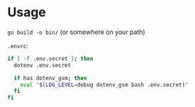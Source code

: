 # Usage

`go build -o bin/` (or somewhere on your path)

`.envrc`:
```bash
if [ -f .env.secret ]; then
  dotenv .env.secret

  if has dotenv_gsm; then
    eval "$(LOG_LEVEL=debug dotenv_gsm bash .env.secret)"
  fi
fi
```
